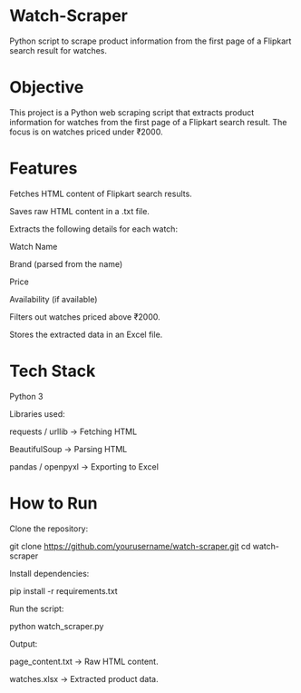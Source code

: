 # Watch-Scraper
Python script to scrape product information from the first page of a Flipkart search result for watches.



# Objective

This project is a Python web scraping script that extracts product information for watches from the first page of a Flipkart search result. The focus is on watches priced under ₹2000.

# Features

Fetches HTML content of Flipkart search results.

Saves raw HTML content in a .txt file.

Extracts the following details for each watch:

Watch Name

Brand (parsed from the name)

Price

Availability (if available)

Filters out watches priced above ₹2000.

Stores the extracted data in an Excel file.

# Tech Stack

Python 3

Libraries used:

requests / urllib → Fetching HTML

BeautifulSoup → Parsing HTML

pandas / openpyxl → Exporting to Excel

# How to Run

Clone the repository:

git clone https://github.com/yourusername/watch-scraper.git
cd watch-scraper


Install dependencies:

pip install -r requirements.txt


Run the script:

python watch_scraper.py


Output:

page_content.txt → Raw HTML content.

watches.xlsx → Extracted product data.
